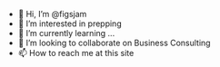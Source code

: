 - 👋 Hi, I’m @figsjam
- 👀 I’m interested in prepping
- 🌱 I’m currently learning ...
- 💞️ I’m looking to collaborate on Business Consulting
- 📫 How to reach me at this site

<!---
figsjam/figsjam is a ✨ special ✨ repository because its `README.md` (this file) appears on your GitHub profile.
You can click the Preview link to take a look at your changes.
--->
